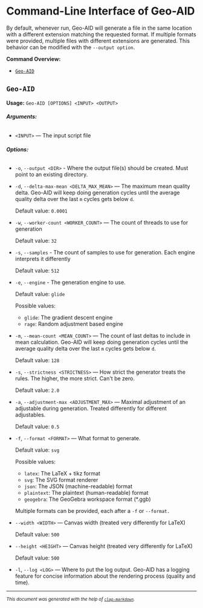 # Command-Line Interface of Geo-AID

By default, whenever run, Geo-AID will generate a file in the same location with a different extension matching the requested format. If multiple formats were provided,
multiple files with different extensions are generated. This behavior can be modified with the `--output option`.

**Command Overview:**

* [`Geo-AID`](#Geo-AID)

## `Geo-AID`

**Usage:** `Geo-AID [OPTIONS] <INPUT> <OUTPUT>`

###### **Arguments:**

* `<INPUT>` — The input script file

###### **Options:**

* `-o`, `--output <DIR>` - Where the output file(s) should be created. Must point to an existing directory.

* `-d`, `--delta-max-mean <DELTA_MAX_MEAN>` — The maximum mean quality delta. Geo-AID will keep doing generation cycles
  until the average quality delta over the last `m` cycles gets below `d`.

  Default value: `0.0001`
* `-w`, `--worker-count <WORKER_COUNT>` — The count of threads to use for generation

  Default value: `32`
* `-s`, `--samples` - The count of samples to use for generation. Each engine interprets it differently

  Default value: `512`
* `-e`, `--engine` - The generation engine to use.

  Default value: `glide`

  Possible values:
    - `glide`:
      The gradient descent engine
    - `rage`:
      Random adjustment based engine
* `-m`, `--mean-count <MEAN_COUNT>` — The count of last deltas to include in mean calculation. Geo-AID will keep doing
  generation cycles until the average quality delta over the last `m` cycles gets below `d`.

  Default value: `128`
* `-s`, `--strictness <STRICTNESS>` — How strict the generator treats the rules. The higher, the more strict. Can't be
  zero.

  Default value: `2.0`
* `-a`, `--adjustment-max <ADJUSTMENT_MAX>` — Maximal adjustment of an adjustable during generation. Treated differently
  for different adjustables.

  Default value: `0.5`
* `-f`, `--format <FORMAT>` — What format to generate.

  Default value: `svg`

  Possible values:
    - `latex`:
      The LaTeX + tikz format
    - `svg`:
      The SVG format renderer
    - `json`:
      The JSON (machine-readable) format
    - `plaintext`:
      The plaintext (human-readable) format
    - `geogebra`:
      The GeoGebra workspace format (*.ggb)
  
  Multiple formats can be provided, each after a `-f` or `--format.`

* `--width <WIDTH>` — Canvas width (treated very differently for LaTeX)

  Default value: `500`
* `--height <HEIGHT>` — Canvas height (treated very differently for LaTeX)

  Default value: `500`
* `-l`, `--log <LOG>` — Where to put the log output. Geo-AID has a logging feature for concise information about the
  rendering process (quality and time).

<hr/>

<small><i>
This document was generated with the help of
<a href="https://crates.io/crates/clap-markdown"><code>clap-markdown</code></a>.
</i></small>
